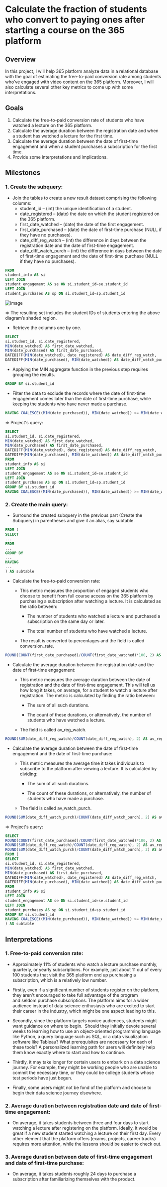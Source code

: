 # Calculate the fraction of students who convert to paying ones after starting a course on the 365 platform
## Overview
In this project, I will help 365 platform analyze data in a relational database with the goal of estimating the free-to-paid conversion rate among students who’ve engaged with video content on the 365 platform. Moreover, I will also calculate several other key metrics to come up with some interpretations.
## Goals
1. Calculate the free-to-paid conversion rate of students who have watched a lecture on the 365 platform.
2. Calculate the average duration between the registration date and when a student has watched a lecture for the first time.
3. Calculate the average duration between the date of first-time engagement and when a student purchases a subscription for the first time.
4. Provide some interpretations and implications.
## Milestones
### 1. Create the subquery:
- Join the tables to create a new result dataset comprising the following columns:
  - student_id – (int) the unique identification of a student.
  - date_registered – (date) the date on which the student registered on the 365 platform.
  - first_date_watched – (date) the date of the first engagement.
  - first_date_purchased – (date) the date of first-time purchase (NULL if they have no purchases).
  - date_diff_reg_watch – (int) the difference in days between the registration date and the date of first-time engagement.
  - date_diff_watch_purch – (int) the difference in days between the date of first-time engagement and the date of first-time purchase (NULL if they have no purchases).

```sql
FROM 
student_info AS si
LEFT JOIN 
student_engagement AS se ON si.student_id=se.student_id
LEFT JOIN 
student_purchases AS sp ON si.student_id=sp.student_id
```

![image](https://github.com/thangdang04/Calculate-free-to-paid-conversion-rate-with-MySQL-Workbench/assets/171898627/a2c67441-a3d3-4ca2-ac48-2e8609d7c7d8)

=> The resulting set includes the student IDs of students entering the above diagram’s shaded region.

- Retrieve the columns one by one.
```sql
SELECT 
si.student_id, si.date_registered, 
MIN(date_watched) AS first_date_watched, 
MIN(date_purchased) AS first_date_purchased, 
DATEDIFF(MIN(date_watched), date_registered) AS date_diff_reg_watch, 
DATEDIFF(MIN(date_purchased), MIN(date_watched)) AS date_diff_watch_purch
```
- Applying the MIN aggregate function in the previous step requires grouping the results.
```sql
GROUP BY si.student_id
```
- Filter the data to exclude the records where the date of first-time engagement comes later than the date of first-time purchase, while keeping the students who have never made a purchase.
```sql
HAVING COALESCE((MIN(date_purchased)), MIN(date_watched)) >= MIN(date_watched)
```
=> Project's query:
```sql
SELECT 
si.student_id, si.date_registered, 
MIN(date_watched) AS first_date_watched, 
MIN(date_purchased) AS first_date_purchased, 
DATEDIFF(MIN(date_watched), date_registered) AS date_diff_reg_watch, 
DATEDIFF(MIN(date_purchased), MIN(date_watched)) AS date_diff_watch_purch
FROM 
student_info AS si
LEFT JOIN 
student_engagement AS se ON si.student_id=se.student_id
LEFT JOIN 
student_purchases AS sp ON si.student_id=sp.student_id
GROUP BY si.student_id
HAVING COALESCE((MIN(date_purchased)), MIN(date_watched)) >= MIN(date_watched)
```
### 2. Create the main query:
- Surround the created subquery in the previous part (Create the Subquery) in parentheses and give it an alias, say subtable.
```sql
FROM (
SELECT 
...
FROM 
...
GROUP BY
...
HAVING
...
) AS subtable
```
- Calculate the free-to-paid conversion rate:

  - This metric measures the proportion of engaged students who choose to benefit from full course access on the 365 platform by purchasing a subscription after watching a lecture. It is calculated as the ratio between:
    - The number of students who watched a lecture and purchased a subscription on the same day or later.

    - The total number of students who have watched a lecture.
  - The result is converted to percentages and the field is called conversion_rate.
```sql
ROUND(COUNT(first_date_purchased)/COUNT(first_date_watched)*100, 2) AS conversion_rate
```
- Calculate the average duration between the registration date and the date of first-time engagement:

  - This metric measures the average duration between the date of registration and the date of first-time engagement. This will tell us how long it takes, on average, for a student to watch a lecture after registration. The metric is calculated by finding the ratio between:
    - The sum of all such durations.

    - The count of these durations, or alternatively, the number of students who have watched a lecture.
  - The field is called av_reg_watch.
```sql
ROUND(SUM(date_diff_reg_watch)/COUNT(date_diff_reg_watch), 2) AS av_reg_watch
```
- Calculate the average duration between the date of first-time engagement and the date of first-time purchase:

  - This metric measures the average time it takes individuals to subscribe to the platform after viewing a lecture. It is calculated by dividing:
    - The sum of all such durations.

    - The count of these durations, or alternatively, the number of students who have made a purchase.
  - The field is called av_watch_purch.
```sql
ROUND(SUM(date_diff_watch_purch)/COUNT(date_diff_watch_purch), 2) AS av_watch_purch
```
=> Project's query:
```sql
SELECT 
ROUND(COUNT(first_date_purchased)/COUNT(first_date_watched)*100, 2) AS conversion_rate,
ROUND(SUM(date_diff_reg_watch)/COUNT(date_diff_reg_watch), 2) AS av_reg_watch, 
ROUND(SUM(date_diff_watch_purch)/COUNT(date_diff_watch_purch), 2) AS av_watch_purch
FROM (
SELECT 
si.student_id, si.date_registered, 
MIN(date_watched) AS first_date_watched, 
MIN(date_purchased) AS first_date_purchased, 
DATEDIFF(MIN(date_watched), date_registered) AS date_diff_reg_watch, 
DATEDIFF(MIN(date_purchased), MIN(date_watched)) AS date_diff_watch_purch
FROM 
student_info AS si
LEFT JOIN 
student_engagement AS se ON si.student_id=se.student_id
LEFT JOIN 
student_purchases AS sp ON si.student_id=sp.student_id
GROUP BY si.student_id
HAVING COALESCE((MIN(date_purchased)), MIN(date_watched)) >= MIN(date_watched)
) AS subtable
```
## Interpretations
### 1. Free-to-paid conversion rate:
- Approximately 11% of students who watch a lecture purchase monthly, quarterly, or yearly subscriptions. For example, just about 11 out of every 100 students that visit the 365 platform end up purchasing a subscription, which is a relatively low number.

- Firstly, even if a significant number of students register on the platform, they aren't encouraged to take full advantage of the program and seldom purchase subscriptions. The platform aims for a wider audience instead of data science enthusiasts who are excited to start their career in the industry, which might be one aspect leading to this.

- Secondly, since the platform targets novice audiences, students might want guidance on where to begin.  Should they initially devote several weeks to learning how to use an object-oriented programming language like Python, a query language such as SQL, or a data visualization software like Tableau? What prerequisites are necessary for each of these tools? A personalized learning path for users will definitely help them know exactly where to start and how to continue.

- Thirdly, it may take longer for certain users to embark on a data science journey. For example, they might be working people who are unable to commit the necessary time, or they could be college students whose test periods have just begun.

- Finally, some users might not be fond of the platform and choose to begin their data science journey elsewhere.
### 2. Average duration between registration date and date of first-time engagement:
- On average, it takes students between three and four days to start watching a lecture after registering on the platform. Ideally, it would be great if a new student started watching a lecture on their first day. Every other element that the platform offers (exams, projects, career tracks) requires more attention, while the lessons should be easier to check out.
### 3. Average duration between date of first-time engagement and date of first-time purchase:
- On average, it takes students roughly 24 days to purchase a subscription after familiarizing themselves with the product.
